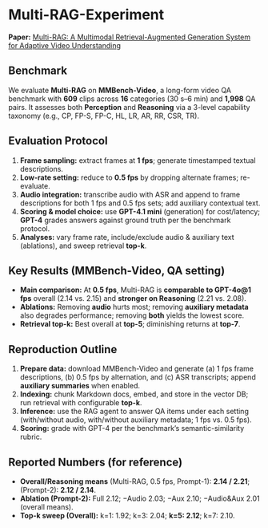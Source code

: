 # Multi-RAG-Experiment

**Paper:** [Multi-RAG: A Multimodal Retrieval-Augmented Generation System for Adaptive Video Understanding](https://arxiv.org/abs/2505.23990)

## Benchmark
We evaluate **Multi-RAG** on **MMBench-Video**, a long-form video QA benchmark with **609** clips across **16** categories (30 s–6 min) and **1,998** QA pairs. It assesses both **Perception** and **Reasoning** via a 3-level capability taxonomy (e.g., CP, FP-S, FP-C, HL, LR, AR, RR, CSR, TR).

## Evaluation Protocol
1. **Frame sampling:** extract frames at **1 fps**; generate timestamped textual descriptions.
2. **Low-rate setting:** reduce to **0.5 fps** by dropping alternate frames; re-evaluate.
3. **Audio integration:** transcribe audio with ASR and append to frame descriptions for both 1 fps and 0.5 fps sets; add auxiliary contextual text.
4. **Scoring & model choice:** use **GPT-4.1 mini** (generation) for cost/latency; **GPT-4** grades answers against ground truth per the benchmark protocol.
5. **Analyses:** vary frame rate, include/exclude audio & auxiliary text (ablations), and sweep retrieval **top-k**.

## Key Results (MMBench-Video, QA setting)
- **Main comparison:** At **0.5 fps**, Multi-RAG is **comparable to GPT-4o@1 fps** overall (2.14 vs. 2.15) and **stronger on Reasoning** (2.21 vs. 2.08).
- **Ablations:** Removing **audio** hurts most; removing **auxiliary metadata** also degrades performance; removing **both** yields the lowest score.
- **Retrieval top-k:** Best overall at **top-5**; diminishing returns at **top-7**.

## Reproduction Outline
1. **Prepare data:** download MMBench-Video and generate (a) 1 fps frame descriptions, (b) 0.5 fps by alternation, and (c) ASR transcripts; append **auxiliary summaries** when enabled.
2. **Indexing:** chunk Markdown docs, embed, and store in the vector DB; run retrieval with configurable **top-k**.
3. **Inference:** use the RAG agent to answer QA items under each setting (with/without audio, with/without auxiliary metadata; 1 fps vs. 0.5 fps).
4. **Scoring:** grade with GPT-4 per the benchmark’s semantic-similarity rubric.

## Reported Numbers (for reference)
- **Overall/Reasoning means** (Multi-RAG, 0.5 fps, Prompt-1): **2.14 / 2.21**; (Prompt-2): **2.12 / 2.14**.
- **Ablation (Prompt-2):** Full 2.12; −Audio 2.03; −Aux 2.10; −Audio&Aux 2.01 (overall means).
- **Top-k sweep (Overall):** k=1: 1.92; k=3: 2.04; **k=5: 2.12**; k=7: 2.10.
